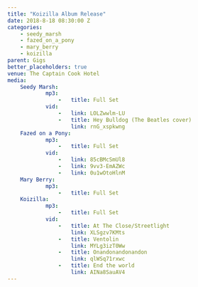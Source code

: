```yaml
---
title: "Koizilla Album Release"
date: 2018-8-18 08:30:00 Z
categories:
    - seedy_marsh
    - fazed_on_a_pony
    - mary_berry
    - koizilla
parent: Gigs
better_placeholders: true
venue: The Captain Cook Hotel
media:
    Seedy Marsh:
            mp3:
                -   title: Full Set
            vid:
                -   link: LOLZwwlm-LU
                -   title: Hey Bulldog (The Beatles cover)
                    link: rnG_xspkwng
    Fazed on a Pony:
            mp3:
                -   title: Full Set
            vid:
                -   link: 85cBMcSmUl8
                -   link: 9vv3-EmAZWc
                -   link: 0u1wOtoHlnM
    Mary Berry:
            mp3:
                -   title: Full Set
    Koizilla:
            mp3:
                -   title: Full Set
            vid:
                -   title: At The Close/Streetlight
                    link: XLSgzv7KMts
                -   title: Ventolin
                    link: MYLg3izT0Ww
                -   title: Onandonandonandon
                    link: qlWSq71rxwc
                -   title: End the world
                    link: AINa8SauAV4
---
```

